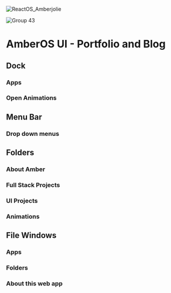 ![ReactOS_Amberjolie](https://user-images.githubusercontent.com/67670488/127062681-969da629-6c61-4c91-b8d2-828b1a83e159.png)

![Group 43](https://user-images.githubusercontent.com/67670488/127063378-a8276ff9-327e-479c-b245-319e0580bf85.png)


# AmberOS UI - Portfolio and Blog 

## Dock
### Apps
### Open Animations
## Menu Bar
### Drop down menus
## Folders
### About Amber
### Full Stack Projects
### UI Projects
### Animations
## File Windows
### Apps
### Folders
### About this web app

